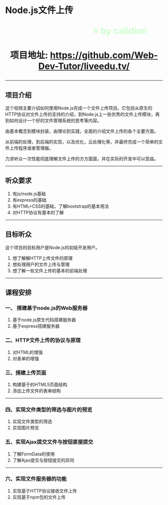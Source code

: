 <!--
$theme: gaia
template: gaia
-->

Node.js文件上传<p style="text-align:right;font-size:28px;margin-right:50px;color:#cFc;">:star: by calidion</p><p style="text-align:center;font-size:28px;">项目地址: https://github.com/Web-Dev-Tutor/liveedu.tv/</p>
===
---

## 项目介绍

这个视频主要介绍如何使用Node.js完成一个文件上传项目。它包括从原生的HTTP协议对文件上传的支持的介绍，到Node.js上一些优秀的文件上传模块，再到如何设计一个好的文件管理系统的思考等内容。

由基本概念到模块封装，由理论到实践，全面的介绍文件上传的各个主要方面。

从前端的处理，到后端的实现，以及优化，云处理化等，并最终完成一个简单的文件上传程序或者管理器。

力求听众一次性能彻底理解文件上传的方方面面，并在实际的开发中可以受益。

---

## 听众要求

1. 有js/node.js基础
2. 有express的基础
3. 有HTML+CSS的基础，了解bootstrap的基本用法
4. 对HTTP协议有基本的了解

---

## 目标听众

这个项目的目标用户是Node.js的初级开发用户。

1. 想了解解HTTP上传文件的原理
2. 想处理用户的文件上传与管理
3. 想了解一些文件上传的基本的前端处理

---

## 课程安排

### 一、 搭建基于node.js的Web服务器

1. 基于node.js原生代码搭建服务器
2. 基于express搭建服务器

### 二、HTTP文件上传的协议与原理
1. 对HTML的增强
2. 对表单的增强

### 三、搭建上传页面

1. 构建基于的HTML5页面结构
2. 添加上传文件的表单结构

---

### 四、实现文件类型的筛选与图片的预览

1. 实现文件类型的筛选
2. 实现图片预览

### 五、实现Ajax提交文件与按钮直接提交

1. 了解FormData的使用
2. 了解Ajax提交与按钮提交的异同

---

### 六、实现文件服务器的功能

1. 实现基于HTTP协议接收文件上传
2. 实现基于npm包的文件上传





